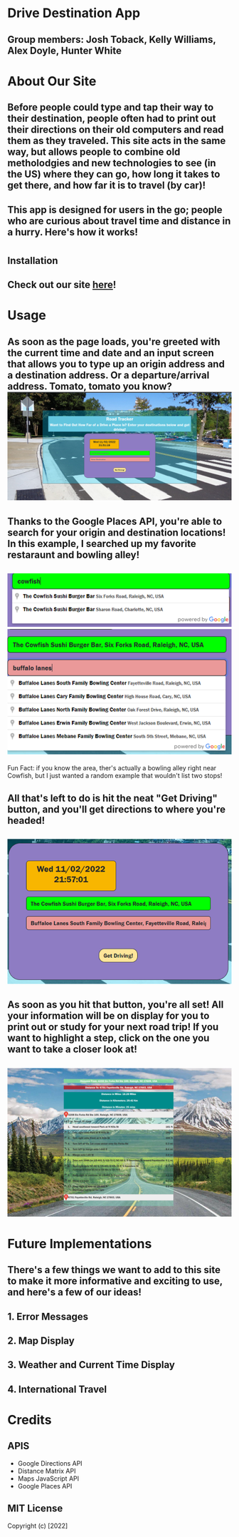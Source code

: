 <h1>Drive Destination App</h1>
<h2>Group members: Josh Toback, Kelly Williams, Alex Doyle, Hunter White<h2>


#

# About Our Site
## Before people could type and tap their way to their destination, people often had to print out their directions on their old computers and read them as they traveled. This site acts in the same way, but allows people to combine old metholodgies and new technologies to see (in the US) where they can go, how long it takes to get there, and how far it is to travel (by car)! 

## This app is designed for users in the go; people who are curious about travel time and distance in a hurry. Here's how it works!

#

<h2>Installation</h2>

## Check out our site [here](https://joshuatoback.github.io/Drive-Destination/)!

#

# Usage

## As soon as the page loads, you're greeted with the current time and date and an input screen that allows you to type up an origin address and a destination address. Or a departure/arrival address. Tomato, tomato you know? ![IntroScreen](assets/images/IntroScreen.png)

## Thanks to the Google Places API, you're able to search for your origin and destination locations! In this example, I searched up my favorite restaraunt and bowling alley!

## ![originLocation](assets/images/OriginLocation.png) ![destinationLocation](assets/images/DestinationLocation.png)

Fun Fact: if you know the area, ther's actually a bowling alley right near Cowfish, but I just wanted a random example that wouldn't list two stops!

## All that's left to do is hit the neat "Get Driving" button, and you'll get directions to where you're headed!

## ![getDriving](assets/images/getDriving.png)

## As soon as you hit that button, you're all set! All your information will be on display for you to print out or study for your next road trip! If you want to highlight a step, click on the one you want to take a closer look at! 

## ![displayRoad](assets/images/displayRoad.png)

# Future Implementations

## There's a few things we want to add to this site to make it more informative and exciting to use, and here's a few of our ideas!

## 1. Error Messages

## 2. Map Display

## 3. Weather and Current Time Display

## 4. International Travel

# Credits

<H2>APIS</h2>
<ul>
  <li>Google Directions API</li>
  <li>Distance Matrix API </li>
  <li>Maps JavaScript API </li>
  <li>Google Places API </li>
  </ul>


## MIT License

Copyright (c) [2022] 
